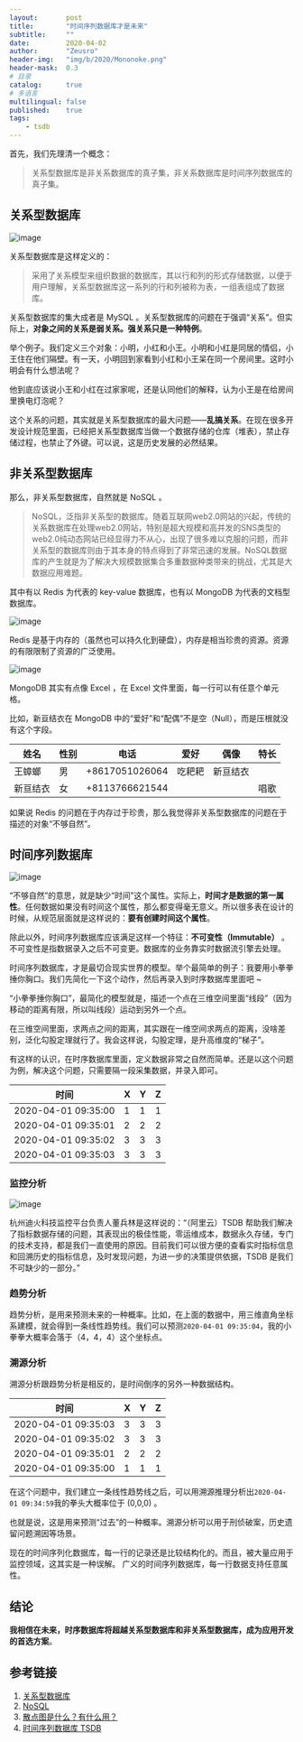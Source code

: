 ```yaml
---
layout:       post
title:        "时间序列数据库才是未来"
subtitle:     ""
date:         2020-04-02
author:       "Zeusro"
header-img:   "img/b/2020/Mononoke.png"
header-mask:  0.3
# 目录
catalog:      true
# 多语言
multilingual: false
published:    true
tags:
    - tsdb
---
```


首先，我们先理清一个概念：

> 关系型数据库是非关系数据库的真子集，非关系数据库是时间序列数据库的真子集。

## 关系型数据库

![image](/img/in-post/tsdb/mysql.png)

关系型数据库是这样定义的：
> 采用了关系模型来组织数据的数据库，其以行和列的形式存储数据，以便于用户理解，关系型数据库这一系列的行和列被称为表，一组表组成了数据库。

关系型数据库的集大成者是 MySQL 。关系型数据库的问题在于强调“关系”。但实际上，**对象之间的关系是弱关系。强关系只是一种特例**。

举个例子。我们定义三个对象：小明，小红和小王。小明和小红是同居的情侣，小王住在他们隔壁。有一天，小明回到家看到小红和小王呆在同一个房间里。这时小明会有什么想法呢？

他到底应该说小王和小红在过家家呢，还是认同他们的解释，认为小王是在给房间里换电灯泡呢？

这个关系的问题，其实就是关系型数据库的最大问题——**乱搞关系**。在现在很多开发设计规范里面，已经把关系型数据库当做一个数据存储的仓库（堆表），禁止存储过程，也禁止了外键。可以说，这是历史发展的必然结果。

## 非关系型数据库

那么，非关系型数据库，自然就是 NoSQL 。

> NoSQL，泛指非关系型的数据库。随着互联网web2.0网站的兴起，传统的关系数据库在处理web2.0网站，特别是超大规模和高并发的SNS类型的web2.0纯动态网站已经显得力不从心，出现了很多难以克服的问题，而非关系型的数据库则由于其本身的特点得到了非常迅速的发展。NoSQL数据库的产生就是为了解决大规模数据集合多重数据种类带来的挑战，尤其是大数据应用难题。

其中有以 Redis 为代表的 key-value 数据库，也有以 MongoDB 为代表的文档型数据库。

![image](/img/in-post/tsdb/redis.jpg)

Redis 是基于内存的（虽然也可以持久化到硬盘），内存是相当珍贵的资源。资源的有限限制了资源的广泛使用。

![image](/img/in-post/tsdb/Mongodb.png)

MongoDB 其实有点像 Excel ，在 Excel 文件里面，每一行可以有任意个单元格。

比如，新亘结衣在 MongoDB 中的“爱好”和“配偶”不是空（Null），而是压根就没有这个字段。

姓名 | 性别|电话|爱好|偶像|特长
---|---|---|---|---|---
王蟑螂 |男|+8617051026064|吃耙耙|新亘结衣
新亘结衣|女|+8113766621544|||唱歌

如果说 Redis 的问题在于内存过于珍贵，那么我觉得非关系型数据库的问题在于描述的对象“不够自然”。

## 时间序列数据库

![image](/img/in-post/tsdb/tsdb.jpg)

“不够自然”的意思，就是缺少“时间”这个属性。实际上，**时间才是数据的第一属性**。任何数据如果没有时间这个属性，那么都变得毫无意义。所以很多表在设计的时候，从规范层面就是这样说的：**要有创建时间这个属性**。

除此以外，时间序列数据库应该满足这样一个特征：**不可变性（Immutable）** 。不可变性是指数据录入之后不可变更。数据库的业务靠实时数据流引擎去处理。

时间序列数据库，才是最切合现实世界的模型。举个最简单的例子：我要用小拳拳捶你胸口。我们先简化一下这个动作，然后再录入到时序数据库里面吧 ~

“小拳拳捶你胸口”，最简化的模型就是，描述一个点在三维空间里面“线段”（因为移动的距离有限，所以叫线段）运动到另外一个点。

在三维空间里面，求两点之间的距离，其实跟在一维空间求两点的距离，没啥差别，泛化勾股定理就行了。我会这样说，勾股定理，是升高维度的“梯子”。

有这样的认识，在时序数据库里面，定义数据非常之自然而简单。还是以这个问题为例，解决这个问题，只需要隔一段采集数据，并录入即可。

时间 | X |Y|Z
---|---|---|---
2020-04-01 09:35:00|1|1|1
2020-04-01 09:35:01|2|2|2
2020-04-01 09:35:02|3|3|3
2020-04-01 09:35:03|3|3|3

### 监控分析

![image](/img/in-post/tsdb/monitor.jpg)

杭州迪火科技监控平台负责人董兵林是这样说的：“（阿里云）TSDB 帮助我们解决了指标数据存储的问题，其表现出的极佳性能，零运维成本，数据永久存储，专门的技术支持，都是我们一直使用的原因。目前我们可以很方便的查看实时指标信息和回溯历史的指标信息，及时发现问题，为进一步的决策提供依据，TSDB 是我们不可缺少的一部分。”

### 趋势分析

趋势分析，是用来预测未来的一种概率。比如，在上面的数据中，用三维直角坐标系建模，就会得到一条线性趋势线。我们可以预测`2020-04-01 09:35:04`，我的小拳拳大概率会落于（4，4，4）这个坐标点。

### 溯源分析

溯源分析跟趋势分析是相反的，是时间倒序的另外一种数据结构。

时间|X|Y|Z
---|---|---|---
2020-04-01 09:35:03|3|3|3
2020-04-01 09:35:02|3|3|3
2020-04-01 09:35:01|2|2|2
2020-04-01 09:35:00|1|1|1

在这个问题中，我们建立一条线性趋势线之后，可以用溯源推理分析出`2020-04-01 09:34:59`我的拳头大概率位于 (0,0,0) 。

也就是说，这是用来预测“过去”的一种概率。溯源分析可以用于刑侦破案，历史遗留问题溯因等场景。

现在的时间序列化数据库，每一行的记录还是比较结构化的。而且，被大量应用于监控领域，这其实是一种误解。
广义的时间序列数据库，每一行数据支持任意属性。

## 结论

**我相信在未来，时序数据库将超越关系型数据库和非关系型数据库，成为应用开发的首选方案**。

## 参考链接

1. [关系型数据库](https://baike.baidu.com/item/%E5%85%B3%E7%B3%BB%E5%9E%8B%E6%95%B0%E6%8D%AE%E5%BA%93/8999831)
3. [NoSQL](https://baike.baidu.com/item/NoSQL)
4. [散点图是什么？有什么用？](https://zhuanlan.zhihu.com/p/22986989)
5. [时间序列数据库 TSDB](https://www.aliyun.com/product/hitsdb?spm=5176.12825654.eofdhaal5.58.e9392c4aHy5yJU)